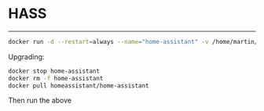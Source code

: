 # HASS
---


```bash
docker run -d --restart=always --name="home-assistant" -v /home/martin/docks/HASS:/config -v /etc/localtime:/etc/localtime:ro --net=host homeassistant/home-assistant
```

Upgrading:

```bash
docker stop home-assistant
docker rm -f home-assistant
docker pull homeassistant/home-assistant
```

Then run the above
